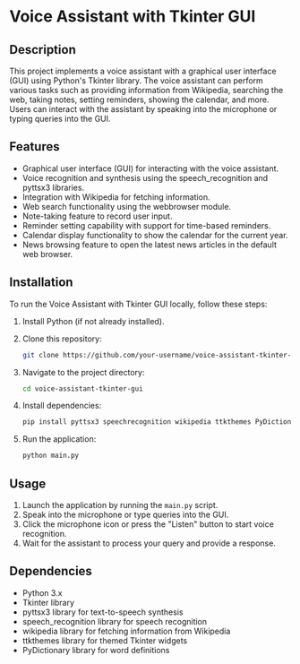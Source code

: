 # Voice Assistant with Tkinter GUI

## Description

This project implements a voice assistant with a graphical user interface (GUI) using Python's Tkinter library. The voice assistant can perform various tasks such as providing information from Wikipedia, searching the web, taking notes, setting reminders, showing the calendar, and more. Users can interact with the assistant by speaking into the microphone or typing queries into the GUI.

## Features

- Graphical user interface (GUI) for interacting with the voice assistant.
- Voice recognition and synthesis using the speech_recognition and pyttsx3 libraries.
- Integration with Wikipedia for fetching information.
- Web search functionality using the webbrowser module.
- Note-taking feature to record user input.
- Reminder setting capability with support for time-based reminders.
- Calendar display functionality to show the calendar for the current year.
- News browsing feature to open the latest news articles in the default web browser.

## Installation

To run the Voice Assistant with Tkinter GUI locally, follow these steps:

1. Install Python (if not already installed).
2. Clone this repository:

   ```bash
   git clone https://github.com/your-username/voice-assistant-tkinter-gui.git
   ```

3. Navigate to the project directory:

   ```bash
   cd voice-assistant-tkinter-gui
   ```

4. Install dependencies:

   ```bash
   pip install pyttsx3 speechrecognition wikipedia ttkthemes PyDictionary
   ```

5. Run the application:

   ```bash
   python main.py
   ```

## Usage

1. Launch the application by running the `main.py` script.
2. Speak into the microphone or type queries into the GUI.
3. Click the microphone icon or press the "Listen" button to start voice recognition.
4. Wait for the assistant to process your query and provide a response.

## Dependencies

- Python 3.x
- Tkinter library
- pyttsx3 library for text-to-speech synthesis
- speech_recognition library for speech recognition
- wikipedia library for fetching information from Wikipedia
- ttkthemes library for themed Tkinter widgets
- PyDictionary library for word definitions
